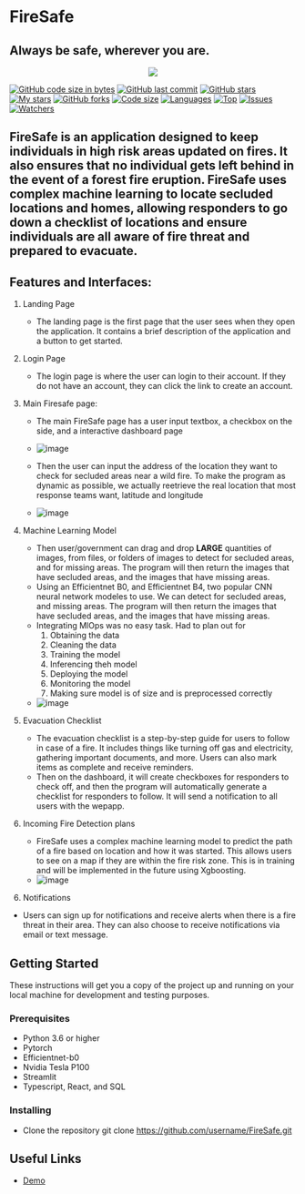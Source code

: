 # FireSafe

## Always be safe, wherever you are.

<p align="center">
<img src="https://i.imgur.com/LLVy8F5.png"/>
</p>

[![GitHub code size in bytes](https://img.shields.io/github/languages/code-size/andyjianzhou/FireSafe?logo=github&style=for-the-badge)](https://github.com/andyjianzhou/) 
[![GitHub last commit](https://img.shields.io/github/last-commit/andyjianzhou/FireSafe?style=for-the-badge&logo=git)](https://github.com/andyjianzhou/) 
[![GitHub stars](https://img.shields.io/github/stars/andyjianzhou/FireSafe?style=for-the-badge)](https://github.com/andyjianzhou/FireSafe/stargazers) 
[![My stars](https://img.shields.io/github/stars/andyjianzhou?affiliations=OWNER%2CCOLLABORATOR&style=for-the-badge&label=My%20stars)](https://github.com/andyjianzhou/FireSafe/stargazers) 
[![GitHub forks](https://img.shields.io/github/forks/andyjianzhou/FireSafe?style=for-the-badge&logo=git)](https://github.com/andyjianzhou/FireSafe/network)
[![Code size](https://img.shields.io/github/languages/code-size/andyjianzhou/FireSafe?style=for-the-badge)](https://github.com/andyjianzhou/FireSafe)
[![Languages](https://img.shields.io/github/languages/count/andyjianzhou/FireSafe?style=for-the-badge)](https://github.com/andyjianzhou/FireSafe)
[![Top](https://img.shields.io/github/languages/top/andyjianzhou/FireSafe?style=for-the-badge&label=Top%20Languages)](https://github.com/andyjianzhou/FireSafe)
[![Issues](https://img.shields.io/github/issues/andyjianzhou/FireSafe?style=for-the-badge&label=Issues)](https://github.com/andyjianzhou/FireSafe)
[![Watchers](	https://img.shields.io/github/watchers/andyjianzhou/FireSafe?label=Watch&style=for-the-badge)](https://github.com/andyjianzhou/FireSafe/)



## FireSafe is an application designed to keep individuals in high risk areas updated on fires. It also ensures that no individual gets left behind in the event of a forest fire eruption. FireSafe uses complex machine learning to locate secluded locations and homes, allowing responders to go down a checklist of locations and ensure individuals are all aware of fire threat and prepared to evacuate.


## Features and Interfaces:
1. Landing Page
    - The landing page is the first page that the user sees when they open the application. It contains a brief description of the application and a button to get started.
    <!-- Insert image here later of a screenshot -->
2. Login Page
    - The login page is where the user can login to their account. If they do not have an account, they can click the link to create an account.
    <!-- Insert image here later of a screenshot -->
3. Main Firesafe page:
    - The main FireSafe page has a user input textbox, a checkbox on the side, and a interactive dashboard page
    - ![image](https://i.imgur.com/MPSsZg5.png)

    - Then the user can input the address of the location they want to check for secluded areas near a wild fire. To make the program as dynamic as possible, we actually reetrieve the real location that most response teams want, latitude and longitude
    - ![image](https://i.imgur.com/MPSsZg5.png)

4. Machine Learning Model
    - Then user/government can drag and drop **LARGE** quantities of images, from files, or folders of images to detect for secluded areas, and for missing areas. The program will then return the images that have secluded areas, and the images that have missing areas.
    - Using an Efficientnet B0, and Efficientnet B4, two popular CNN neural network modeles to use. We can detect for secluded areas, and missing areas. The program will then return the images that have secluded areas, and the images that have missing areas.
    - Integrating MlOps was no easy task. Had to plan out for
        1. Obtaining the data
        2. Cleaning the data
        3. Training the model
        4. Inferencing theh model
        5. Deploying the model
        6. Monitoring the model
        8. Making sure model is of size and is preprocessed correctly
    - ![image](https://i.imgur.com/eFloCb9.png)

5. Evacuation Checklist
    - The evacuation checklist is a step-by-step guide for users to follow in case of a fire. It includes things like turning off gas and electricity, gathering important documents, and more. Users can also mark items as complete and receive reminders.
    - Then on the dashboard, it will create checkboxes for responders to check off, and then the program will automatically generate a checklist for responders to follow. It will send a notification to all users with the wepapp.

5. Incoming Fire Detection plans
    - FireSafe uses a complex machine learning model to predict the path of a fire based on location and how it was started. This allows users to see on a map if they are within the fire risk zone. This is in training and will be implemented in the future using Xgboosting.
    - ![image](https://i.imgur.com/y6neKIG.png)

<!-- Insert image here later of a screenshot -->
6. Notifications
- Users can sign up for notifications and receive alerts when there is a fire threat in their area. They can also choose to receive notifications via email or text message.
<!-- Insert image here later of a screenshot -->

## Getting Started

These instructions will get you a copy of the project up and running on your local machine for development and testing purposes. 


### Prerequisites

- Python 3.6 or higher
- Pytorch
- Efficientnet-b0
- Nvidia Tesla P100
- Streamlit
- Typescript, React, and SQL



### Installing

- Clone the repository
git clone https://github.com/username/FireSafe.git

## Useful Links
<!-- Create link for demo -->
- [Demo](https://www.youtube.com/watch?v=G8i-fJkVXjM)
<!-- - [Design Document] insert FIGMA -->